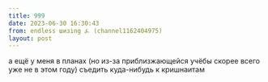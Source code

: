 ```yaml
---
title: 999
date: 2023-06-30 16:30:43
from: endless шизing ⍼ (channel1162404975)
layout: post
---
```


а ещё у меня в планах (но из-за приблизжающейся учёбы скорее всего уже не в этом году) съедить куда-нибудь к кришнаитам
